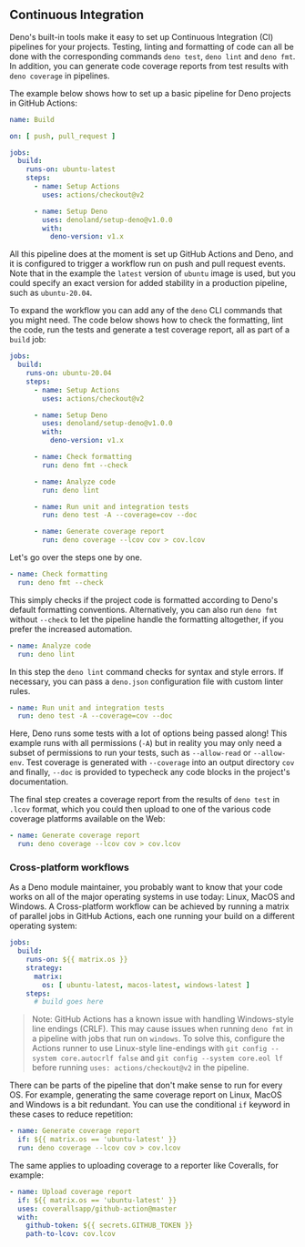 ## Continuous Integration

Deno's built-in tools make it easy to set up Continuous Integration (CI)
pipelines for your projects. Testing, linting and formatting of code can all be
done with the corresponding commands `deno test`, `deno lint` and `deno fmt`. In
addition, you can generate code coverage reports from test results with
`deno coverage` in pipelines.

The example below shows how to set up a basic pipeline for Deno projects in
GitHub Actions:

```yaml
name: Build

on: [ push, pull_request ]

jobs:
  build:
    runs-on: ubuntu-latest
    steps:
      - name: Setup Actions
        uses: actions/checkout@v2

      - name: Setup Deno
        uses: denoland/setup-deno@v1.0.0
        with:
          deno-version: v1.x
```

All this pipeline does at the moment is set up GitHub Actions and Deno, and it
is configured to trigger a workflow run on push and pull request events. Note
that in the example the `latest` version of `ubuntu` image is used, but you
could specify an exact version for added stability in a production pipeline,
such as `ubuntu-20.04`.

To expand the workflow you can add any of the `deno` CLI commands that you might
need. The code below shows how to check the formatting, lint the code, run the
tests and generate a test coverage report, all as part of a `build` job:

```yaml
jobs:
  build:
    runs-on: ubuntu-20.04
    steps:
      - name: Setup Actions
        uses: actions/checkout@v2

      - name: Setup Deno
        uses: denoland/setup-deno@v1.0.0
        with:
          deno-version: v1.x

      - name: Check formatting
        run: deno fmt --check

      - name: Analyze code
        run: deno lint

      - name: Run unit and integration tests
        run: deno test -A --coverage=cov --doc

      - name: Generate coverage report
        run: deno coverage --lcov cov > cov.lcov
```

Let's go over the steps one by one.

```yaml
- name: Check formatting
  run: deno fmt --check
```

This simply checks if the project code is formatted according to Deno's default
formatting conventions. Alternatively, you can also run `deno fmt` without
`--check` to let the pipeline handle the formatting altogether, if you prefer
the increased automation.

```yaml
- name: Analyze code
  run: deno lint
```

In this step the `deno lint` command checks for syntax and style errors. If
necessary, you can pass a `deno.json` configuration file with custom linter
rules.

```yaml
- name: Run unit and integration tests
  run: deno test -A --coverage=cov --doc
```

Here, Deno runs some tests with a lot of options being passed along! This
example runs with all permissions (`-A`) but in reality you may only need a
subset of permissions to run your tests, such as `--allow-read` or
`--allow-env`. Test coverage is generated with `--coverage` into an output
directory `cov` and finally, `--doc` is provided to typecheck any code blocks in
the project's documentation.

The final step creates a coverage report from the results of `deno test` in
`.lcov` format, which you could then upload to one of the various code coverage
platforms available on the Web:

```yaml
- name: Generate coverage report
  run: deno coverage --lcov cov > cov.lcov
```

### Cross-platform workflows

As a Deno module maintainer, you probably want to know that your code works on
all of the major operating systems in use today: Linux, MacOS and Windows. A
Cross-platform workflow can be achieved by running a matrix of parallel jobs in
GitHub Actions, each one running your build on a different operating system:

```yaml
jobs:
  build:
    runs-on: ${{ matrix.os }}
    strategy:
      matrix:
        os: [ ubuntu-latest, macos-latest, windows-latest ]
    steps:
      # build goes here
```

> Note: GitHub Actions has a known issue with handling Windows-style line
> endings (CRLF). This may cause issues when running `deno fmt` in a pipeline
> with jobs that run on `windows`. To solve this, configure the Actions runner
> to use Linux-style line-endings with `git config --system core.autocrlf false`
> and `git config --system core.eol lf` before running
> `uses: actions/checkout@v2` in the pipeline.

There can be parts of the pipeline that don't make sense to run for every OS.
For example, generating the same coverage report on Linux, MacOS and Windows is
a bit redundant. You can use the conditional `if` keyword in these cases to
reduce repetition:

```yaml
- name: Generate coverage report
  if: ${{ matrix.os == 'ubuntu-latest' }}
  run: deno coverage --lcov cov > cov.lcov
```

The same applies to uploading coverage to a reporter like Coveralls, for example:

```yaml
- name: Upload coverage report
  if: ${{ matrix.os == 'ubuntu-latest' }}
  uses: coverallsapp/github-action@master
  with:
    github-token: ${{ secrets.GITHUB_TOKEN }}
    path-to-lcov: cov.lcov
```
